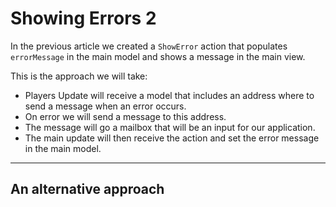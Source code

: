 # Showing Errors 2

In the previous article we created a `ShowError` action that populates `errorMessage` in the main model and shows a message in the main view.

This is the approach we will take:

- Players Update will receive a model that includes an address where to send a message when an error occurs.
- On error we will send a message to this address.
- The message will go a mailbox that will be an input for our application.
- The main update will then receive the action and set the error message in the main model.


---

## An alternative approach